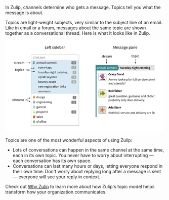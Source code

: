 In Zulip, channels determine who gets a message. Topics tell you what the
message is about.

Topics are light-weight subjects, very similar to the subject line of an email.
Like in email or a forum, messages about the same topic are shown together as a
conversational thread. Here is what it looks like in Zulip.

![Channels and topics](/static/images/help/streams-and-topics.png)

Topics are one of the most wonderful aspects of using Zulip:

* Lots of conversations can happen in the same channel at the same time, each in
  its own topic. You never have to worry about interrupting — each conversation
  has its own space.
* Conversations can last many hours or days, letting everyone respond in their
  own time. Don't worry about replying long after a message is sent —
  everyone will see your reply in context.

Check out [Why Zulip](/why-zulip/) to learn more about how Zulip's topic model
helps transform how your organization communicates.
